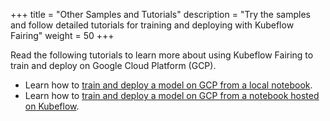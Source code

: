 +++
title = "Other Samples and Tutorials"
description = "Try the samples and follow detailed tutorials for training and deploying with Kubeflow Fairing"
weight = 50
+++

Read the following tutorials to learn more about using Kubeflow Fairing to train
and deploy on Google Cloud Platform (GCP).

*  Learn how to [train and deploy a model on GCP from a local
   notebook][gcp-local].
*  Learn how to [train and deploy a model on GCP from a notebook hosted on
   Kubeflow][gcp-kubeflow].

[gcp-local]: /docs/fairing/gcp/tutorials/gcp-local-notebook/
[gcp-kubeflow]: /docs/fairing/gcp/tutorials/gcp-kubeflow-notebook/
